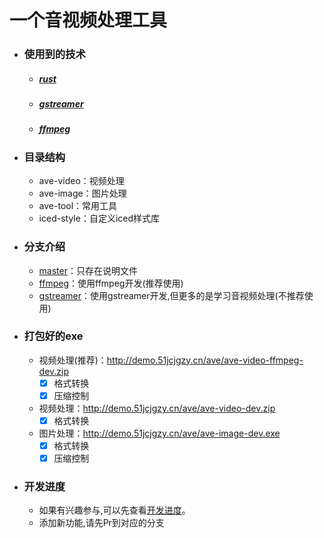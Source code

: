 # 一个音视频处理工具

- ### 使用到的技术
    - ##### [rust](https://www.rust-lang.org)
    - ##### [gstreamer](https://gstreamer.freedesktop.org)
    - ##### [ffmpeg](https://ffmpeg.org)

- ### 目录结构
    + ave-video：视频处理
    + ave-image：图片处理
    + ave-tool：常用工具
    + iced-style：自定义iced样式库

- ### 分支介绍
    + [master](https://github.com/schizobulia/ave)：只存在说明文件
    + [ffmpeg](https://github.com/schizobulia/ave/tree/ffmpeg)：使用ffmpeg开发(推荐使用)
    + [gstreamer](https://github.com/schizobulia/ave/tree/gstreamer)：使用gstreamer开发,但更多的是学习音视频处理(不推荐使用)

- ### 打包好的exe
    + 视频处理(推荐)：http://demo.51jcjgzy.cn/ave/ave-video-ffmpeg-dev.zip
        - [x] 格式转换
        - [x] 压缩控制

    + 视频处理：http://demo.51jcjgzy.cn/ave/ave-video-dev.zip
        - [x] 格式转换

    + 图片处理：http://demo.51jcjgzy.cn/ave/ave-image-dev.exe
        - [x] 格式转换
        - [x] 压缩控制

- ### 开发进度
    + 如果有兴趣参与,可以先查看[开发进度](https://github.com/schizobulia/ave/projects/1)。
    + 添加新功能,请先Pr到对应的分支
